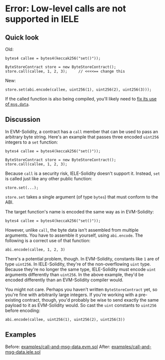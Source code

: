 # Error: Low-level calls are not supported in IELE

## Quick look

Old: 
    
    bytes4 callee = bytes4(keccak256("set()"));
    
    ByteStoreContract store = new ByteStoreContract();
    store.call(callee, 1, 2, 3);     // <<<<== change this
    
New:
    
    store.set(abi.encode(callee, uint256(1), uint256(2), uint256(3)));
   
If the called function is also being compiled, you'll likely need to 
[fix its use of `msg.data`](./msg-data.md).

## Discussion

In EVM-Solidity, a contract has a `call` member that can be used
to pass an arbitrary byte string. Here's an example that passes three
encoded `uint256` integers to a `set` function:

    bytes4 callee = bytes4(keccak256("set()"));
    
    ByteStoreContract store = new ByteStoreContract();
    store.call(callee, 1, 2, 3);

Because `call` is a security risk, IELE-Solidity doesn't support
it. Instead, `set` is called just like any other public function:

    store.set(...);
    
    
`store.set` takes a single argument (of type `bytes`) that must
conform to the ABI.

The target function's name is encoded the same way as in EVM-Solidity:

    bytes4 callee = bytes4(keccak256("set()"));

However, unlike `call`, the byte data isn't assembled from multiple
arguments. You have to assemble it yourself, using
`abi.encode`. The following is a correct use of that function:

    abi.encode(callee, 1, 2, 3)

There's a potential problem, though. In EVM-Solidity, constants like
`1` are of type `uint256`. In IELE-Solidity, they're of the
non-overflowing `uint` type. Because they're no longer the same type,
IELE-Solidity must encode `uint` arguments differently than `uint256`.
In the above example, they'd be encoded differently than an
EVM-Solidity compiler would.

You might not care. Perhaps you haven't written `ByteStoreContract` yet, so
you're fine with arbitrarily large integers. 
If you're working with a pre-existing contract, though, you'd probably
be wise to send exactly the same payload to it as EVM-Solidity would. So 
cast the `uint` constants to `uint256` before encoding:

    abi.encode(callee, uint256(1), uint256(2), uint256(3))

## Examples

Before: [examples/call-and-msg-data.evm.sol](examples/call-and-msg-data.evm.sol)
After: [examples/call-and-msg-data.iele.sol](examples/call-and-msg-data.iele.sol)

